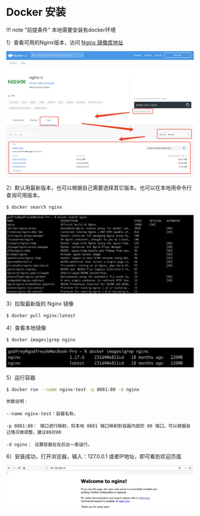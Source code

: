 # Docker 安装

!!! note "前提条件"
    本地需要安装有docker环境
    

1）查看可用的Nginx版本，访问 [Nginx 镜像库地址](https://hub.docker.com/_/nginx/?tab=tags)

![nginx-docker.png](images/nginx-docker.jpg)


2）默认用最新版本，也可以根据自己需要选择其它版本。也可以在本地用命令行查询可用版本。

```bash
$ docker search nginx
```

![nginx-docker-2.png](images/nginx-docker-2.jpg)


3）拉取最新版的 Nginx 镜像

```bash
$ docker pull nginx:latest
```


4）查看本地镜像

```bach
$ docker images|grep nginx
```

![nginx-docker-3.png](images/nginx-docker-3.jpg)


5）运行容器

```bash
$ docker run --name nginx-test -p 8081:80 -d nginx
```

```text
参数说明：

--name nginx-test：容器名称。

-p 8081:80： 端口进行映射，将本地 8081 端口映射到容器内部的 80 端口。可以根据自己情况做调整，建议80对80

-d nginx： 设置容器在在后台一直运行。

```


6）安装成功，打开浏览器，输入：127.0.0.1 或者IP地址，即可看到欢迎页面
       
![nginx-startup.png](images/nginx-startup.png)


